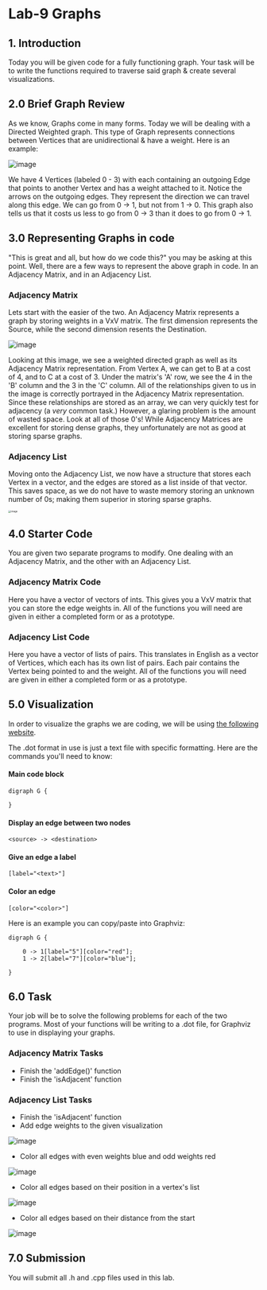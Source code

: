 # Lab-9 Graphs

## 1. Introduction

Today you will be given code for a fully functioning graph. Your task will be to write the functions required to traverse said graph & create several visualizations.

## 2.0 Brief Graph Review

As we know, Graphs come in many forms. Today we will be dealing with a Directed Weighted graph. This type of Graph represents connections between Vertices that are unidirectional & have a weight. Here is an example:

![image](./images/directed-weighted-graph.png)

We have 4 Vertices (labeled 0 - 3) with each containing an outgoing Edge that points to another Vertex and has a weight attached to it. Notice the arrows on the outgoing edges. They represent the direction we can travel along this edge. We can go from 0 -> 1, but not from 1 -> 0. This graph also tells us that it costs us less to go from 0 -> 3 than it does to go from 0 -> 1.

## 3.0 Representing Graphs in code

"This is great and all, but how do we code this?" you may be asking at this point. Well, there are a few ways to represent the above graph in code. In an Adjacency Matrix, and in an Adjacency List.

### Adjacency Matrix

Lets start with the easier of the two. An Adjacency Matrix represents a graph by storing weights in a VxV matrix. The first dimension represents the Source, while the second dimension resents the Destination.

![image](./images/adjacency-matrix.png)

Looking at this image, we see a weighted directed graph as well as its Adjacency Matrix representation. From Vertex A, we can get to B at a cost of 4, and to C at a cost of 3. Under the matrix's 'A' row, we see the 4 in the 'B' column and the 3 in the 'C' column. All of the relationships given to us in the image is correctly portrayed in the Adjacency Matrix representation. Since these relationships are stored as an array, we can very quickly test for adjacency (a *very* common task.) However, a glaring problem is the amount of wasted space. Look at all of those 0's! While Adjacency Matrices are excellent for storing dense graphs, they unfortunately are not as good at storing sparse graphs.

### Adjacency List

Moving onto the Adjacency List, we now have a structure that stores each Vertex in a vector, and the edges are stored as a list inside of that vector. This saves space, as we do not have to waste memory storing an unknown number of 0s; making them superior in storing sparse graphs.

<img src="./images/adjacency-list.jpg" alt="image" style="zoom:33%;" />

## 4.0 Starter Code

You are given two separate programs to modify. One dealing with an Adjacency Matrix, and the other with an Adjacency List.

### Adjacency Matrix Code

Here you have a vector of vectors of ints. This gives you a VxV matrix that you can store the edge weights in. All of the functions you will need are given in either a completed form or as a prototype. 

### Adjacency List Code

Here you have a vector of lists of pairs. This translates in English as a vector of Vertices, which each has its own list of pairs. Each pair contains the Vertex being pointed to and the weight. All of the functions you will need are given in either a completed form or as a prototype. 

## 5.0 Visualization

In order to visualize the graphs we are coding, we will be using [the following website](https://dreampuf.github.io/GraphvizOnline/#digraph%20G%20%7B%0A%0A%20%20l1%20-%3E%20l2%3B%0A%20%20l2%20-%3E%20l3%3B%0A%0A%7D).

The .dot format in use is just a text file with specific formatting. Here are the commands you'll need to know:

#### Main code block

```
digraph G {

}
```

#### Display an edge between two nodes

```
<source> -> <destination>
```

#### Give an edge a label

```
[label="<text>"]
```

#### Color an edge

```
[color="<color>"]
```

Here is an example you can copy/paste into Graphviz:

```
digraph G {

	0 -> 1[label="5"][color="red"];
	1 -> 2[label="7"][color="blue"];
    
}
```

## 6.0 Task

Your job will be to solve the following problems for each of the two programs. Most of your functions will be writing to a .dot file, for Graphviz to use in displaying your graphs.

### Adjacency Matrix Tasks

- Finish the 'addEdge()' function
- Finish the 'isAdjacent' function

### Adjacency List Tasks

- Finish the 'isAdjacent' function
- Add edge weights to the given visualization

![image](./images/problem-1-sol.png)

- Color all edges with even weights blue and odd weights red

![image](./images/problem-2-sol.png)

- Color all edges based on their position in a vertex's list

![image](./images/problem-3-sol.png)

- Color all edges based on their distance from the start

![image](./images/problem-4-sol.png)

## 7.0 Submission

You will submit all .h and .cpp files used in this lab.

